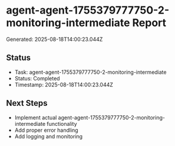 # agent-agent-1755379777750-2-monitoring-intermediate Report

Generated: 2025-08-18T14:00:23.044Z

## Status
- Task: agent-agent-1755379777750-2-monitoring-intermediate
- Status: Completed
- Timestamp: 2025-08-18T14:00:23.044Z

## Next Steps
- Implement actual agent-agent-1755379777750-2-monitoring-intermediate functionality
- Add proper error handling
- Add logging and monitoring
